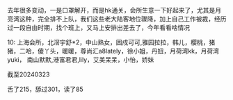 去年很多变动，一是口罩解开，而是hk通关，会所生意一下好起来了，尤其是月亮湾这种，完全排不上队，我们这些老大陆客地位骤降，加上自己工作被裁，经历过一段自由时期，找个班上，又马上安排出差去了，今年看看啥情况


10: 上海会所，北滘宇舒*2，中山熟女，固戍可可,雅园拉拉，韩儿，樱桃，猪猪，二哈，傻丫头，暖暖，尊尚汇a8lately，徐小姐，丹妞，月荷湾kk，月荷湾yuki， 南山默默,港富君君,lily，艾美呆呆，小怡，娇妹


截至20240323

舌了215，舔过301，读了85


